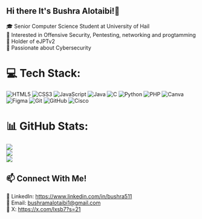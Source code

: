 ## Hi there It's Bushra Alotaibi!👋
🎓 Senior Computer Science Student at University of Hail<br>🔐 Interested in Offensive Security, Pentesting, networking and progtamming<br>💼 Holder of eJPTv2<br>🚀 Passionate about Cybersecurity

# 💻 Tech Stack:
![HTML5](https://img.shields.io/badge/html5-%23E34F26.svg?style=for-the-badge&logo=html5&logoColor=white) ![CSS3](https://img.shields.io/badge/css3-%231572B6.svg?style=for-the-badge&logo=css3&logoColor=white) ![JavaScript](https://img.shields.io/badge/javascript-%23323330.svg?style=for-the-badge&logo=javascript&logoColor=%23F7DF1E) ![Java](https://img.shields.io/badge/java-%23ED8B00.svg?style=for-the-badge&logo=openjdk&logoColor=white) ![C](https://img.shields.io/badge/c-%2300599C.svg?style=for-the-badge&logo=c&logoColor=white) ![Python](https://img.shields.io/badge/python-3670A0?style=for-the-badge&logo=python&logoColor=ffdd54) ![PHP](https://img.shields.io/badge/php-%23777BB4.svg?style=for-the-badge&logo=php&logoColor=white) ![Canva](https://img.shields.io/badge/Canva-%2300C4CC.svg?style=for-the-badge&logo=Canva&logoColor=white) ![Figma](https://img.shields.io/badge/figma-%23F24E1E.svg?style=for-the-badge&logo=figma&logoColor=white) ![Git](https://img.shields.io/badge/git-%23F05033.svg?style=for-the-badge&logo=git&logoColor=white) ![GitHub](https://img.shields.io/badge/github-%23121011.svg?style=for-the-badge&logo=github&logoColor=white) ![Cisco](https://img.shields.io/badge/cisco-%23049fd9.svg?style=for-the-badge&logo=cisco&logoColor=black)
# 📊 GitHub Stats:
![](https://github-readme-stats.vercel.app/api?username=bushraalotaibi&theme=gotham&hide_border=true&include_all_commits=true&count_private=false)<br/>
![](https://nirzak-streak-stats.vercel.app/?user=bushraalotaibi&theme=gotham&hide_border=true)<br/>
![](https://github-readme-stats.vercel.app/api/top-langs/?username=bushraalotaibi&theme=gotham&hide_border=true&include_all_commits=true&count_private=false&layout=compact)

## 📫 Connect With Me! <br>
💼 LinkedIn: https://www.linkedin.com/in/bushra511 <br>
📧 Email: bushramalotaibi1@gmail.com <br>
🔗 X: https://x.com/lxsb7?s=21
<!-- Proudly created with GPRM ( https://gprm.itsvg.in ) -->
